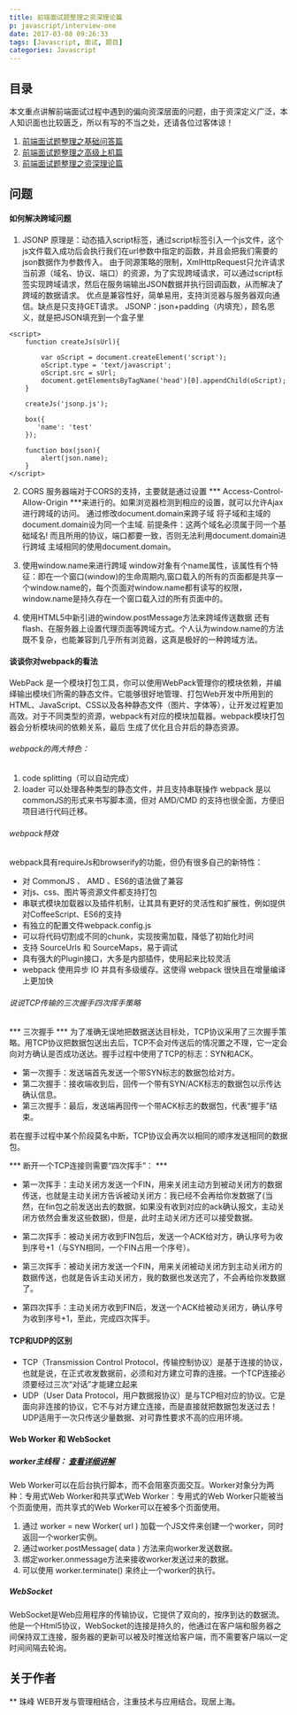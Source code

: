 ```yaml
---
title: 前端面试题整理之资深理论篇
p: javascript/interview-one
date: 2017-03-08 09:26:33
tags: [Javascript, 面试, 题目]
categories: Javascript
---
```


## 目录

本文重点讲解前端面试过程中遇到的偏向资深层面的问题，由于资深定义广泛，本人知识面也比较匮乏，所以有写的不当之处，还请各位过客体谅！

1. [前端面试题整理之基础问答篇](/2016/01/08/javascript/interview-one/)
2. [前端面试题整理之高级上机篇](/2017/01/08/javascript/interview-two/)
3. [前端面试题整理之资深理论篇](/2018/01/08/javascript/interview-three/)

<!--more-->

## 问题

#### 如何解决跨域问题
1. JSONP
原理是：动态插入script标签，通过script标签引入一个js文件，这个js文件载入成功后会执行我们在url参数中指定的函数，并且会把我们需要的json数据作为参数传入。
由于同源策略的限制，XmlHttpRequest只允许请求当前源（域名、协议、端口）的资源，为了实现跨域请求，可以通过script标签实现跨域请求，然后在服务端输出JSON数据并执行回调函数，从而解决了跨域的数据请求。
优点是兼容性好，简单易用，支持浏览器与服务器双向通信。缺点是只支持GET请求。
JSONP：json+padding（内填充），顾名思义，就是把JSON填充到一个盒子里
``` JS
<script>
    function createJs(sUrl){

        var oScript = document.createElement('script');
        oScript.type = 'text/javascript';
        oScript.src = sUrl;
        document.getElementsByTagName('head')[0].appendChild(oScript);
    }

    createJs('jsonp.js');

    box({
       'name': 'test'
    });

    function box(json){
        alert(json.name);
    }
</script>
```

2. CORS
服务器端对于CORS的支持，主要就是通过设置 *** Access-Control-Allow-Origin ***来进行的。如果浏览器检测到相应的设置，就可以允许Ajax进行跨域的访问。
通过修改document.domain来跨子域
将子域和主域的document.domain设为同一个主域.
前提条件：这两个域名必须属于同一个基础域名! 而且所用的协议，端口都要一致，否则无法利用document.domain进行跨域
主域相同的使用document.domain。

3. 使用window.name来进行跨域
window对象有个name属性，该属性有个特征：即在一个窗口(window)的生命周期内,窗口载入的所有的页面都是共享一个window.name的，每个页面对window.name都有读写的权限，window.name是持久存在一个窗口载入过的所有页面中的。

4. 使用HTML5中新引进的window.postMessage方法来跨域传送数据
还有flash、在服务器上设置代理页面等跨域方式。个人认为window.name的方法既不复杂，也能兼容到几乎所有浏览器，这真是极好的一种跨域方法。


#### 谈谈你对webpack的看法
WebPack 是一个模块打包工具，你可以使用WebPack管理你的模块依赖，并编绎输出模块们所需的静态文件。它能够很好地管理、打包Web开发中所用到的HTML、JavaScript、CSS以及各种静态文件（图片、字体等），让开发过程更加高效。对于不同类型的资源，webpack有对应的模块加载器。webpack模块打包器会分析模块间的依赖关系，最后 生成了优化且合并后的静态资源。

###### webpack的两大特色：
1. code splitting（可以自动完成）
2. loader 可以处理各种类型的静态文件，并且支持串联操作
webpack 是以commonJS的形式来书写脚本滴，但对 AMD/CMD 的支持也很全面，方便旧项目进行代码迁移。

###### webpack特效
webpack具有requireJs和browserify的功能，但仍有很多自己的新特性：
+ 对 CommonJS 、 AMD 、ES6的语法做了兼容
+ 对js、css、图片等资源文件都支持打包
+ 串联式模块加载器以及插件机制，让其具有更好的灵活性和扩展性，例如提供对CoffeeScript、ES6的支持
+ 有独立的配置文件webpack.config.js
+ 可以将代码切割成不同的chunk，实现按需加载，降低了初始化时间
+ 支持 SourceUrls 和 SourceMaps，易于调试
+ 具有强大的Plugin接口，大多是内部插件，使用起来比较灵活
+ webpack 使用异步 IO 并具有多级缓存。这使得 webpack 很快且在增量编译上更加快


###### 说说TCP传输的三次握手四次挥手策略
*** 三次握手 ***
为了准确无误地把数据送达目标处，TCP协议采用了三次握手策略。用TCP协议把数据包送出去后，TCP不会对传送后的情况置之不理，它一定会向对方确认是否成功送达。握手过程中使用了TCP的标志：SYN和ACK。

+ 第一次握手：发送端首先发送一个带SYN标志的数据包给对方。
+ 第二次握手：接收端收到后，回传一个带有SYN/ACK标志的数据包以示传达确认信息。
+ 第三次握手：最后，发送端再回传一个带ACK标志的数据包，代表“握手”结束。 

若在握手过程中某个阶段莫名中断，TCP协议会再次以相同的顺序发送相同的数据包。

*** 断开一个TCP连接则需要“四次挥手”： ***
+ 第一次挥手：主动关闭方发送一个FIN，用来关闭主动方到被动关闭方的数据传送，也就是主动关闭方告诉被动关闭方：我已经不会再给你发数据了(当然，在fin包之前发送出去的数据，如果没有收到对应的ack确认报文，主动关闭方依然会重发这些数据)，但是，此时主动关闭方还可以接受数据。

+ 第二次挥手：被动关闭方收到FIN包后，发送一个ACK给对方，确认序号为收到序号+1（与SYN相同，一个FIN占用一个序号）。

+ 第三次挥手：被动关闭方发送一个FIN，用来关闭被动关闭方到主动关闭方的数据传送，也就是告诉主动关闭方，我的数据也发送完了，不会再给你发数据了。

+ 第四次挥手：主动关闭方收到FIN后，发送一个ACK给被动关闭方，确认序号为收到序号+1，至此，完成四次挥手。


#### TCP和UDP的区别
+ TCP（Transmission Control Protocol，传输控制协议）是基于连接的协议，也就是说，在正式收发数据前，必须和对方建立可靠的连接。一个TCP连接必须要经过三次“对话”才能建立起来
+ UDP（User Data Protocol，用户数据报协议）是与TCP相对应的协议。它是面向非连接的协议，它不与对方建立连接，而是直接就把数据包发送过去！
UDP适用于一次只传送少量数据、对可靠性要求不高的应用环境。


#### Web Worker 和 WebSocket

##### worker主线程：   [查看详细讲解](/2014/05/01/web/how-to-use-webworker/)
Web Worker可以在后台执行脚本，而不会阻塞页面交互。Worker对象分为两种：专用式Web Worker和共享式Web Worker：专用式的Web Worker只能被当个页面使用，而共享式的Web Worker可以在被多个页面使用。

1. 通过 worker = new Worker( url ) 加载一个JS文件来创建一个worker，同时返回一个worker实例。
2. 通过worker.postMessage( data ) 方法来向worker发送数据。
3. 绑定worker.onmessage方法来接收worker发送过来的数据。
4. 可以使用 worker.terminate() 来终止一个worker的执行。

##### WebSocket
WebSocket是Web应用程序的传输协议，它提供了双向的，按序到达的数据流。他是一个Html5协议，WebSocket的连接是持久的，他通过在客户端和服务器之间保持双工连接，服务器的更新可以被及时推送给客户端，而不需要客户端以一定时间间隔去轮询。



## 关于作者
** 珠峰
WEB开发与管理相结合，注重技术与应用结合。现居上海。 
